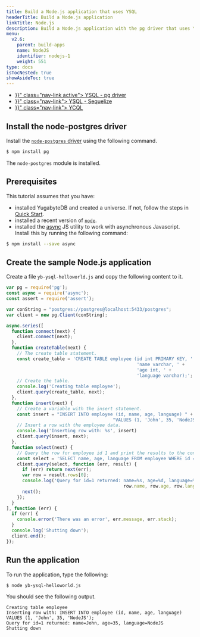```yaml
---
title: Build a Node.js application that uses YSQL
headerTitle: Build a Node.js application
linkTitle: Node.js
description: Build a Node.js application with the pg driver that uses YSQL.
menu:
  v2.6:
    parent: build-apps
    name: NodeJS
    identifier: nodejs-1
    weight: 551
type: docs
isTocNested: true
showAsideToc: true
---
```



<ul class="nav nav-tabs-alt nav-tabs-yb">
  <li >
    <a href="{{< relref "./ysql-pg.md" >}}" class="nav-link active">
      <i class="icon-postgres" aria-hidden="true"></i>
      YSQL - pg driver
    </a>
  </li>
  <li >
    <a href="{{< relref "./ysql-sequelize.md" >}}" class="nav-link">
      <i class="icon-postgres" aria-hidden="true"></i>
      YSQL - Sequelize
    </a>
  </li>
  <li>
    <a href="{{< relref "./ycql.md" >}}" class="nav-link">
      <i class="icon-cassandra" aria-hidden="true"></i>
      YCQL
    </a>
  </li>
</ul>

## Install the node-postgres driver

Install the [`node-postgres` driver](../../../../reference/drivers/ysql-client-drivers/#node-postgres) using the following command.

```sh
$ npm install pg
```

The `node-postgres` module is installed.

## Prerequisites

This tutorial assumes that you have:

- installed YugabyteDB and created a universe. If not, follow the steps in [Quick Start](../../../../quick-start/).
- installed a recent version of [`node`](https://nodejs.org/en/download/).
- installed the [async](https://github.com/caolan/async) JS utility to work with asynchronous Javascript. Install this by running the following command:

```sh
$ npm install --save async
```

## Create the sample Node.js application

Create a file `yb-ysql-helloworld.js` and copy the following content to it.

```js
var pg = require('pg');
const async = require('async');
const assert = require('assert');

var conString = "postgres://postgres@localhost:5433/postgres";
var client = new pg.Client(conString);

async.series([
  function connect(next) {
    client.connect(next);
  },
  function createTable(next) {
    // The create table statement.
    const create_table = 'CREATE TABLE employee (id int PRIMARY KEY, ' +
                                                 'name varchar, ' +
                                                 'age int, ' +
                                                 'language varchar);';
    // Create the table.
    console.log('Creating table employee');
    client.query(create_table, next);
  },
  function insert(next) {
    // Create a variable with the insert statement.
    const insert = "INSERT INTO employee (id, name, age, language) " +
                                        "VALUES (1, 'John', 35, 'NodeJS');";
    // Insert a row with the employee data.
    console.log('Inserting row with: %s', insert)
    client.query(insert, next);
  },
  function select(next) {
    // Query the row for employee id 1 and print the results to the console.
    const select = 'SELECT name, age, language FROM employee WHERE id = 1;';
    client.query(select, function (err, result) {
      if (err) return next(err);
      var row = result.rows[0];
      console.log('Query for id=1 returned: name=%s, age=%d, language=%s',
                                            row.name, row.age, row.language);
      next();
    });
  }
], function (err) {
  if (err) {
    console.error('There was an error', err.message, err.stack);
  }
  console.log('Shutting down');
  client.end();
});
```

## Run the application

To run the application, type the following:

```sh
$ node yb-ysql-helloworld.js
```

You should see the following output.

```output
Creating table employee
Inserting row with: INSERT INTO employee (id, name, age, language) VALUES (1, 'John', 35, 'NodeJS');
Query for id=1 returned: name=John, age=35, language=NodeJS
Shutting down
```
